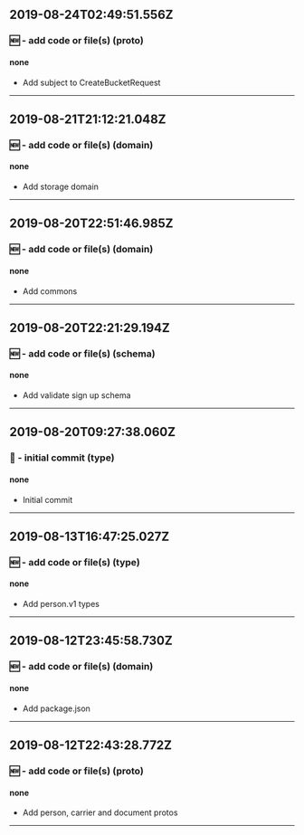 ## 2019-08-24T02:49:51.556Z
### 🆕 - add code or file(s) (proto)

#### none

- Add subject to CreateBucketRequest

-----------------------------

## 2019-08-21T21:12:21.048Z
### 🆕 - add code or file(s) (domain)

#### none

- Add storage domain

-----------------------------

## 2019-08-20T22:51:46.985Z
### 🆕 - add code or file(s) (domain)

#### none

- Add commons

-----------------------------

## 2019-08-20T22:21:29.194Z
### 🆕 - add code or file(s) (schema)

#### none

- Add validate sign up schema

-----------------------------

## 2019-08-20T09:27:38.060Z
### 🎉 - initial commit (type)

#### none

- Initial commit

-----------------------------

## 2019-08-13T16:47:25.027Z
### 🆕 - add code or file(s) (type)

#### none

- Add person.v1 types

-----------------------------

## 2019-08-12T23:45:58.730Z
### 🆕 - add code or file(s) (domain)

#### none

- Add package.json

-----------------------------

## 2019-08-12T22:43:28.772Z
### 🆕 - add code or file(s) (proto)

#### none

- Add person, carrier and document protos

-----------------------------

